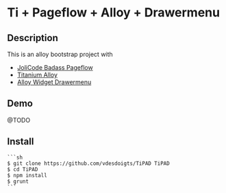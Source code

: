 # Ti + Pageflow + Alloy + Drawermenu


## Description

This is an alloy bootstrap project with
 * [JoliCode Badass Pageflow](https://github.com/jolicode/Badass-Pageflow)
 * [Titanium Alloy](https://github.com/appcelerator/alloy)
 * [Alloy Widget Drawermenu](https://github.com/ricardoalcocer/alloy-widget-drawermenu)

## Demo

@TODO

## Install

    ```sh
    $ git clone https://github.com/vdesdoigts/TiPAD TiPAD
    $ cd TiPAD
    $ npm install
    $ grunt
    ```

